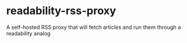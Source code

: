 # readability-rss-proxy
A self-hosted RSS proxy that will fetch articles and run them through a readability analog
